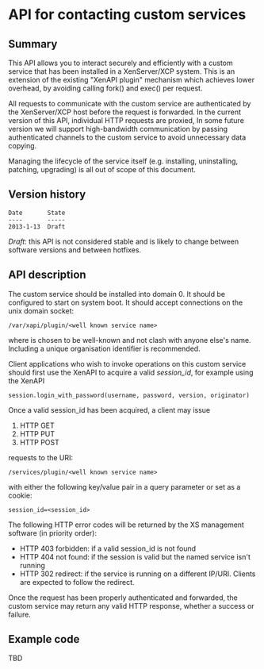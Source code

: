 API for contacting custom services
==================================

Summary
-------

This API allows you to interact securely and efficiently with a custom service
that has been installed in a XenServer/XCP system. This is an extension of
the existing "XenAPI plugin" mechanism which achieves lower overhead, by
avoiding calling fork() and exec() per request.

All requests to communicate with the custom service are authenticated by
the XenServer/XCP host before the request is forwarded.
In the current version of this API, individual HTTP requests are proxied,
In some future version we will support high-bandwidth communication by
passing authenticated channels to the custom service to avoid unnecessary
data copying.

Managing the lifecycle of the service itself (e.g. installing, uninstalling,
patching, upgrading) is all out of scope of this document.

Version history
---------------

    Date       State
    ----       -----
    2013-1-13  Draft

_Draft_: this API is not considered stable and is likely to change between
software versions and between hotfixes.

API description
---------------

The custom service should be installed into domain 0. It should be configured
to start on system boot. It should accept connections on the unix domain socket:

    /var/xapi/plugin/<well known service name>

where <well known service name> is chosen to be well-known and not clash
with anyone else's name. Including a unique organisation identifier is recommended.

Client applications who wish to invoke operations on this custom service
should first use the XenAPI to acquire a valid *session_id*, for example
using the XenAPI

    session.login_with_password(username, password, version, originator)

Once a valid session_id has been acquired, a client may issue
  1. HTTP GET
  2. HTTP PUT
  3. HTTP POST

requests to the URI:

    /services/plugin/<well known service name>

with either the following key/value pair in a query parameter or set as a cookie:

    session_id=<session_id>

The following HTTP error codes will be returned by the XS management software (in
priority order):
  * HTTP 403 forbidden: if a valid session_id is not found
  * HTTP 404 not found: if the session is valid but the named service isn't running
  * HTTP 302 redirect: if the service is running on a different IP/URI. Clients
    are expected to follow the redirect.

Once the request has been properly authenticated and forwarded, the custom service
may return any valid HTTP response, whether a success or failure.

Example code
------------

TBD

